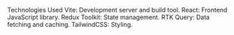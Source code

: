 Technologies Used
Vite: Development server and build tool.
React: Frontend JavaScript library.
Redux Toolkit: State management.
RTK Query: Data fetching and caching.
TailwindCSS: Styling.





